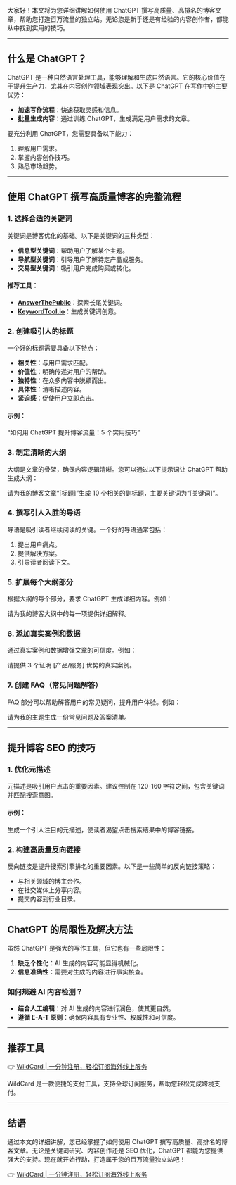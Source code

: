 大家好！本文将为您详细讲解如何使用 ChatGPT 撰写高质量、高排名的博客文章，帮助您打造百万流量的独立站。无论您是新手还是有经验的内容创作者，都能从中找到实用的技巧。

---

## 什么是 ChatGPT？

ChatGPT 是一种自然语言处理工具，能够理解和生成自然语言。它的核心价值在于提升生产力，尤其在内容创作领域表现突出。以下是 ChatGPT 在写作中的主要优势：

- **加速写作流程**：快速获取灵感和信息。
- **批量生成内容**：通过训练 ChatGPT，生成满足用户需求的文章。

要充分利用 ChatGPT，您需要具备以下能力：
1. 理解用户需求。
2. 掌握内容创作技巧。
3. 熟悉市场趋势。

---

## 使用 ChatGPT 撰写高质量博客的完整流程

### 1. 选择合适的关键词
关键词是博客优化的基础。以下是关键词的三种类型：
- **信息型关键词**：帮助用户了解某个主题。
- **导航型关键词**：引导用户了解特定产品或服务。
- **交易型关键词**：吸引用户完成购买或转化。

#### 推荐工具：
- **[AnswerThePublic](https://answerthepublic.com)**：探索长尾关键词。
- **[KeywordTool.io](https://keywordtool.io)**：生成关键词创意。

### 2. 创建吸引人的标题
一个好的标题需要具备以下特点：
- **相关性**：与用户需求匹配。
- **价值性**：明确传递对用户的帮助。
- **独特性**：在众多内容中脱颖而出。
- **具体性**：清晰描述内容。
- **紧迫感**：促使用户立即点击。

#### 示例：
“如何用 ChatGPT 提升博客流量：5 个实用技巧”

### 3. 制定清晰的大纲
大纲是文章的骨架，确保内容逻辑清晰。您可以通过以下提示词让 ChatGPT 帮助生成大纲：

请为我的博客文章“[标题]”生成 10 个相关的副标题，主要关键词为“[关键词]”。


### 4. 撰写引人入胜的导语
导语是吸引读者继续阅读的关键。一个好的导语通常包括：
1. 提出用户痛点。
2. 提供解决方案。
3. 引导读者阅读下文。

### 5. 扩展每个大纲部分
根据大纲的每个部分，要求 ChatGPT 生成详细内容。例如：

请为我的博客大纲中的每一项提供详细解释。


### 6. 添加真实案例和数据
通过真实案例和数据增强文章的可信度。例如：

请提供 3 个证明 [产品/服务] 优势的真实案例。


### 7. 创建 FAQ（常见问题解答）
FAQ 部分可以帮助解答用户的常见疑问，提升用户体验。例如：

请为我的主题生成一份常见问题及答案清单。


---

## 提升博客 SEO 的技巧

### 1. 优化元描述
元描述是吸引用户点击的重要因素。建议控制在 120-160 字符之间，包含关键词并匹配搜索意图。

#### 示例：

生成一个引人注目的元描述，使读者渴望点击搜索结果中的博客链接。


### 2. 构建高质量反向链接
反向链接是提升搜索引擎排名的重要因素。以下是一些简单的反向链接策略：
- 与相关领域的博主合作。
- 在社交媒体上分享内容。
- 提交内容到行业目录。

---

## ChatGPT 的局限性及解决方法

虽然 ChatGPT 是强大的写作工具，但它也有一些局限性：
1. **缺乏个性化**：AI 生成的内容可能显得机械化。
2. **信息准确性**：需要对生成的内容进行事实核查。

### 如何规避 AI 内容检测？
- **结合人工编辑**：对 AI 生成的内容进行润色，使其更自然。
- **遵循 E-A-T 原则**：确保内容具有专业性、权威性和可信度。

---

## 推荐工具

👉 [WildCard | 一分钟注册，轻松订阅海外线上服务](https://bit.ly/bewildcard)

WildCard 是一款便捷的支付工具，支持全球订阅服务，帮助您轻松完成跨境支付。

---

## 结语

通过本文的详细讲解，您已经掌握了如何使用 ChatGPT 撰写高质量、高排名的博客文章。无论是关键词研究、内容创作还是 SEO 优化，ChatGPT 都能为您提供强大的支持。现在就开始行动，打造属于您的百万流量独立站吧！

👉 [WildCard | 一分钟注册，轻松订阅海外线上服务](https://bit.ly/bewildcard)
